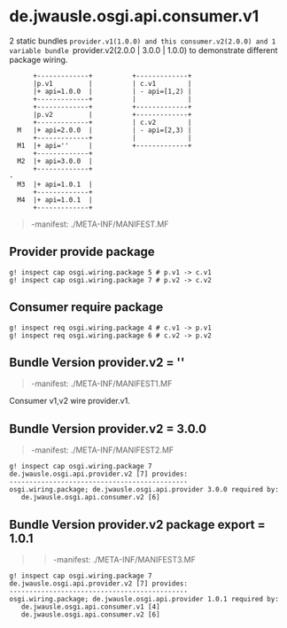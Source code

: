 # de.jwausle.osgi.api.consumer.v1

2 static bundles `provider.v1(1.0.0) and this consumer.v2(2.0.0) and
1 variable bundle `provider.v2(2.0.0 | 3.0.0 | 1.0.0) to 
demonstrate different package wiring.

```
      +-------------+          +-------------+                           
      |p.v1         |          | c.v1        |                           
      |+ api=1.0.0  |          | - api=[1,2) |                           
      +-------------+          |             |                           
      +-------------+          +-------------+                           
      |p.v2         |          +-------------+                           
      +-------------+          | c.v2        |                           
  M   |+ api=2.0.0  |          | - api=[2,3) |                           
      +-------------+          |             |                           
  M1  |+ api=''     |          +-------------+                           
      +-------------+                                                    
  M2  |+ api=3.0.0  |                                                    
      +-------------+                                                   -
  M3  |+ api=1.0.1  |                                                    
      +-------------+                                                    
  M4  |+ api=1.0.1  |                                                    
      +-------------+      
```

> -manifest: ./META-INF/MANIFEST.MF

## Provider provide package

```
g! inspect cap osgi.wiring.package 5 # p.v1 -> c.v1
g! inspect cap osgi.wiring.package 7 # p.v2 -> c.v2
```

## Consumer require package

```
g! inspect req osgi.wiring.package 4 # c.v1 -> p.v1
g! inspect req osgi.wiring.package 6 # c.v2 -> p.v2
```

## Bundle Version provider.v2 = ''

> -manifest: ./META-INF/MANIFEST1.MF

Consumer v1,v2 wire provider.v1.


## Bundle Version provider.v2 = 3.0.0

> -manifest: ./META-INF/MANIFEST2.MF


```
g! inspect cap osgi.wiring.package 7
de.jwausle.osgi.api.provider.v2 [7] provides:
---------------------------------------------
osgi.wiring.package; de.jwausle.osgi.api.provider 3.0.0 required by:
   de.jwausle.osgi.api.consumer.v2 [6]
```

## Bundle Version provider.v2 package export  = 1.0.1

> > -manifest: ./META-INF/MANIFEST3.MF

```
g! inspect cap osgi.wiring.package 7
de.jwausle.osgi.api.provider.v2 [7] provides:
---------------------------------------------
osgi.wiring.package; de.jwausle.osgi.api.provider 1.0.1 required by:
   de.jwausle.osgi.api.consumer.v1 [4]
   de.jwausle.osgi.api.consumer.v2 [6]
```